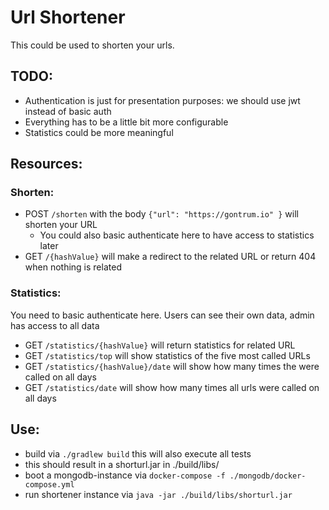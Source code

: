 # Url Shortener

This could be used to shorten your urls. 

## TODO:
- Authentication is just for presentation purposes: we should use jwt instead of basic auth
- Everything has to be a little bit more configurable
- Statistics could be more meaningful

## Resources:
### Shorten: 
- POST `/shorten` with the body `{"url": "https://gontrum.io" }` will shorten your URL 
  - You could also basic authenticate here to have access to statistics later
- GET `/{hashValue}` will make a redirect to the related URL or return 404 when nothing is related
### Statistics:
You need to basic authenticate here. Users can see their own data, admin has access to all data
- GET `/statistics/{hashValue}` will return statistics for related URL
- GET `/statistics/top` will show statistics of the five most called URLs
- GET `/statistics/{hashValue}/date` will show how many times the were called on all days
- GET `/statistics/date` will show how many times all urls were called on all days

## Use:
- build via `./gradlew build` this will also execute all tests
- this should result in a shorturl.jar in ./build/libs/
- boot a mongodb-instance via `docker-compose -f ./mongodb/docker-compose.yml`
- run shortener instance via `java -jar ./build/libs/shorturl.jar`